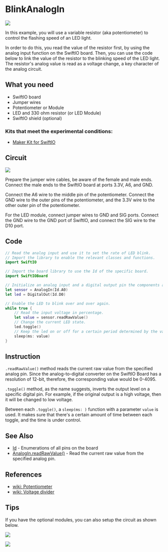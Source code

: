 # BlinkAnalogIn

![](../../.gitbook/assets/BlinkAnalogIn01.gif)

In this example, you will use a variable resistor \(aka potentiometer\) to control the flashing speed of an LED light.

In order to do this, you read the value of the resistor first, by using the analog input function on the SwiftIO board. Then, you can use the code below to link the value of the resistor to the blinking speed of the LED light. The resistor's analog value is read as a voltage change, a key character of the analog circuit.

## What you need

* SwiftIO board
* Jumper wires
* Potentiometer or Module
* LED and 330 ohm resistor \(or LED Module\)
* SwiftIO shield \(optional\)

### Kits that meet the experimental conditions:

* [Maker Kit for SwiftIO](https://www.madmachine.io/product-page/maker-kit-for-swiftio)

## Circuit

![](../../.gitbook/assets/BlinkAnalogIn.png)

Prepare the jumper wire cables, be aware of the female and male ends. Connect the male ends to the SwiftIO board at ports 3.3V, A6, and GND.

Connect the A6 wire to the middle pin of the potentiometer. Connect the GND wire to the outer pins of the potentiometer, and the 3.3V wire to the other outer pin of the potentiometer.

For the LED module, connect jumper wires to GND and SIG ports. Connect the GND wire to the GND port of SwiftIO, and connect the SIG wire to the D10 port.

## Code

```swift
// Read the analog input and use it to set the rate of LED blink.
// Import the library to enable the relevant classes and functions.
import SwiftIO

// Import the board library to use the Id of the specific board.
import SwiftIOBoard

// Initialize an analog input and a digital output pin the components are connected to,
let sensor = AnalogIn(Id.A0)
let led = DigitalOut(Id.D0)

// Enable the LED to blink over and over again.
while true {
    // Read the input voltage in percentage.
    let value = sensor.readRawValue()
    // Change the current LED state.
    led.toggle()
    // Keep the led on or off for a certain period determined by the value you get.
    sleep(ms: value)
}
```

## Instruction

`.readRawValue()` method reads the current raw value from the specified analog pin. Since the analog-to-digital converter on the SwiftIO Board has a resolution of 12-bit, therefore, the corresponding value would be 0-4095.

`.toggle()` method, as the name suggests, inverts the output level on a specific digital pin. For example, if the original output is a high voltage, then it will be changed to low voltage.

Between each `.toggle()`, a `sleep(ms: )` function with a parameter `value` is used. It makes sure that there's a certain amount of time between each toggle, and the time is under control.

## See Also

* [Id](https://swiftioapi.madmachine.io/Enums/Id.html) - Enumerations of all pins on the board
* [AnalogIn.readRawValue\(\)](https://swiftioapi.madmachine.io/Classes/AnalogIn.html#/s:7SwiftIO8AnalogInC12readRawValueSiyF) - Read the current raw value from the specified analog pin.

## References

* [wiki: Potentiometer](https://en.wikipedia.org/wiki/Potentiometer)
* [wiki: Voltage divider](https://en.wikipedia.org/wiki/Voltage_divider)

## Tips

If you have the optional modules, you can also setup the circuit as shown below.

![](../../.gitbook/assets/01.png)

![](../../.gitbook/assets/02.png)

